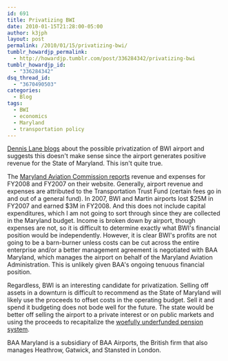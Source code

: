 ```yaml
---
id: 691
title: Privatizing BWI
date: 2010-01-15T21:28:00-05:00
author: k3jph
layout: post
permalink: /2010/01/15/privatizing-bwi/
tumblr_howardjp_permalink:
  - http://howardjp.tumblr.com/post/336284342/privatizing-bwi
tumblr_howardjp_id:
  - "336284342"
dsq_thread_id:
  - "3670490503"
categories:
  - Blog
tags:
  - BWI
  - economics
  - Maryland
  - transportation policy
---
```


[Dennis Lane blogs](http://writing-the-wrongs.blogspot.com/2010/01/airport-for-sale.html) about the possible privatization of BWI airport and suggests this doesn't make sense since the airport generates positive revenue for the State of Maryland. This isn't quite true.

The [Maryland Aviation Commission reports](http://www.marylandaviation.com/content/aboutthemaa/commission.html) revenue and expenses for FY2008 and FY2007 on their website. Generally, airport revenue and expenses are attributed to the Transportation Trust Fund (certain fees go in and out of a general fund). In 2007, BWI and Martin airports lost $25M in FY2007 and earned $3M in FY2008. And this does not include capital expenditures, which I am not going to sort through since they are collected in the Maryland budget. Income is broken down by airport, though expenses are not, so it is difficult to determine exactly what BWI's financial position would be independently. However, it is clear BWI's profits are not going to be a barn-burner unless costs can be cut across the entire enterprise and/or a better management agreement is negotiated with BAA Maryland, which manages the airport on behalf of the Maryland Aviation Administration. This is unlikely given BAA's ongoing tenuous financial position.

Regardless, BWI is an interesting candidate for privatization. Selling off assets in a downturn is difficult to recommend as the State of Maryland will likely use the proceeds to offset costs in the operating budget. Sell it and spend it budgeting does not bode well for the future. The state would be better off selling the airport to a private interest or on public markets and using the proceeds to recapitalize the [woefully underfunded pension system](http://www.washingtonexaminer.com/local/Another-woe_-Maryland-pension-system-underfunded-8738786-81039197.html).

BAA Maryland is a subsidiary of BAA Airports, the British firm that also manages Heathrow, Gatwick, and Stansted in London.
